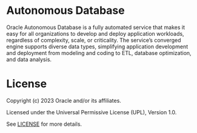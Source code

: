 # Autonomous Database
 
Oracle Autonomous Database is a fully automated service that makes it easy for all organizations to develop and deploy application workloads, regardless of complexity, scale, or criticality. The service’s converged engine supports diverse data types, simplifying application development and deployment from modeling and coding to ETL, database optimization, and data analysis.
 

# License
 
Copyright (c) 2023 Oracle and/or its affiliates.
 
Licensed under the Universal Permissive License (UPL), Version 1.0.
 
See [LICENSE](https://github.com/oracle-devrel/technology-engineering/blob/main/LICENSE) for more details.